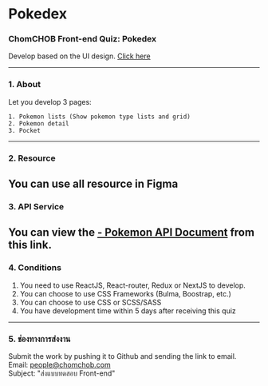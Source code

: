 # Pokedex
### ChomCHOB Front-end Quiz: Pokedex
Develop based on the UI design.  [Click here](https://www.figma.com/file/lOH3cDxir1RLdLsn4XzbpV/Quiz-for-Junior-Front-end)

---

### 1. About
Let you develop 3 pages:
```
1. Pokemon lists (Show pokemon type lists and grid)
2. Pokemon detail
3. Pocket
```

---

### 2. Resource
You can use all resource in Figma
---

### 3. API Service
You can view the [ - Pokemon API Document](https://pokeapi.co/docs/v2) from this link.
---

### 4. Conditions

  1. You need to use ReactJS, React-router, Redux or NextJS to develop.
  2. You can choose to use CSS Frameworks (Bulma, Boostrap, etc.)
  3. You can choose to use CSS or SCSS/SASS
  4. You have development time within 5 days after receiving this quiz

---

### 5. ช่องทางการส่งงาน

Submit the work by pushing it to Github and sending the link to email. \
Email: people@chomchob.com \
Subject: "ส่งแบบทดสอบ Front-end"
